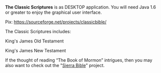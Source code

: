 **The Classic Scriptures** is as DESKTOP application. You will need Java 1.6 or greater to enjoy the graphical user interface.

Pix: https://sourceforge.net/projects/classicbible/

The Classic Scriptures includes:

King's James Old Testament

King's James New Testament


If the thought of reading “The Book of Mormon” intrigues, then you may also want to check out the "[Sierra Bible](https://github.com/soft9000/TheBibleProjects/tree/main/SierraBible)" project.

